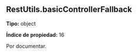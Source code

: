 ## RestUtils.basicControllerFallback

**Tipo:** object

**Índice de propiedad:** 16

Por documentar.



